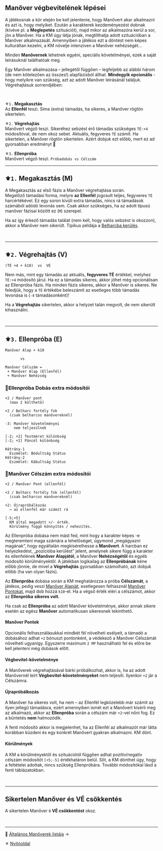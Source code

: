 ## Manőver végbevitelének lépései

A játékosnak a kör elején be kell jelentenie, hogy Manővert akar alkalmazni és azt is, hogy melyiket. Ezután a karakterek kezdeményezést dobnak (kivéve pl. a **Meglepetés** szituációt), majd mikor az alkalmazóra kerül a sor, jön a Manőver. Ha a KM úgy látja jónak, megtilthatja adott szituációban a Manőver alkalmazását. Amennyiben a játékos ezt a döntést nem képes kulturáltan kezelni, a KM növelje intenzíven a Manőver nehézségét...

Minden **Manővernek** lehetnek egyéni, speciális követelményei, ezek a saját leírásuknál találhatóak meg.

Egy Manőver alkalmazása – jellegétől függően – legfeljebb az alábbi három (de nem kötelezően az összes!) alapfázisból állhat. **Mindegyik opcionális** - hogy melyikre van szükség, azt az adott Manőver leírásánál találjuk. Végrehajtásuk sorrendjében:

<br />

⚜️`1.` **Megakasztás**\
Az **Ellenfél** teszi. Sima (extra) támadás, ha sikeres, a Manőver rögtön sikertelen.

⚜️`2.` **Végrehajtás**\
Manővert végző teszi. Sikeréhez sebzést érő támadás szükséges `TÉ:+4` módosítóval, de nem okoz sebet. Aktuális, fegyveres `TÉ` számít. Ha sikertelen, a Manőver rögtön sikertelen. Azért dobjuk ezt előbb, mert ez ad gyorsabban eredményt 🔆

⚜️`3.` **Ellenpróba**\
Manővert végző teszi. `Próbadobás vs Célszám`

---
## ⚜️`1.` Megakasztás (M)

A Megakasztás az első fázis a Manőver végrehajtása során.\
Megelőző támadási forma, melyre **az Ellenfél** jogosult teljes, fegyveres `TÉ` harcértékével. Ez egy soron kívüli extra támadás, nincs rá támadások számából adódó levonás sem. Csak akkor szükséges, ha az adott típusú manőver fázisai között ez (`M`) szerepel.

Ha az így érkező támadás találat (nem kell, hogy valós sebzést is okozzon), akkor a Manőver nem sikerült. Tipikus példája a [Belharcba kerülés](066_05_altalanos_manoverek.md#belharcba-kerülés).

<br />

---
## ⚜️`2.` Végrehajtás (V)

```
(TÉ +4 + k10)  vs  VÉ
```

Nem más, mint egy támadás az aktuális, **fegyveres TÉ** értékkel, melyhez `TÉ:+4` módosító járul. Ha ez a támadás sikeres, akkor jöhet még opcionálisan az Ellenpróba fázis. Ha minden fázis sikeres, akkor a Manőver is sikeres. Ne feledjük, hogy a `TÉ` értékébe beleszámít az esetleges több támadás levonása is (`-4` támadásonként)!

Ha a **Végrehajtás** sikertelen, akkor a helyzet talán megvolt, de nem sikerült kihasználni. 

<br />

---
## ⚜️`3.` Ellenpróba (E)

```
Manőver Alap + k10

       vs
       
Manőver Célszám =
 + Manőver Alap (Ellenfél)
 + Manőver Nehézség       
```

### 🔆Ellenpróba Dobás extra módosítói

```
+2 / Manőver pont
  (max 2 költhető)

+2 / Belharc fortély fok
  (csak belharcos manővereknél)

-3: Manőver követelményei
    nem teljesülnek

[-2; +2] Testméret különbség
[-2; +2] Páncél különbség

Hátrány-1
  Eszmélet: Bódultság Státus
Hátrány-2
  Eszmélet: Kábultság Státus
```

### 🔆Manőver Célszám extra módosítói

```
+2 / Manőver Pont (ellenfél)

+2 / Belharc fortély fok (ellenfél)
  (csak belharcos manővereknél)

+2: Újrapróbálkozás
  → az ellenfél már számít rá

[-5;+5]
  KM által megadott +/- érték.
  Körülmény függő könnyítés / nehezítés.
```

Az Ellenpróba dobása nem mást fed, mint hogy a karakter képes -e megteremteni maga számára a lehetőséget, úgymond „megágyazni magának”, hogy egyáltalán megkísérelhesse a **Manővert**. A harcban ez helyezkedést, „pozícióba kerülést” jelent, amelynek sikere függ a karakter és ellenfelének **Manőver Alapjától**, a Manőver **Nehézségétől** és egyéb módosító körülményektől. A játékban logikailag az **Ellenpróbának** kéne előbb jönnie, de mivel a **Végrehajtás** gyorsabban számolható, azt dobjuk előbb (ha van olyan fázis).

Az **Ellenpróba** dobása során a KM meghatározza a próba **Célszámát**, a játékos, pedig veszi [Manőver Alapját](066_01_manover_alap.md), esetlegesen felhasznál [Manőver Pontokat](066_02_manover_pontok.md), majd dob hozzá `k10`-el. Ha a végső érték eléri a célszámot, akkor az **Ellenpróba** **sikeres volt.**

Ha csak az **Ellenpróba** az adott Manőver követelménye, akkor annak sikere esetén az egész **Manőver** automatikusan sikeresnek tekinthető.

#### Manőver Pontok

Opcionális felhasználásukkal mindkét fél növelheti esélyeit, a támadó a dobásához adhat `+2` bónuszt pontonként, a védekező a Manőver Célszámát növelheti ugyanígy. Egyszerre maximum `2 MP` használható fel és előre be kell jelenteni még dobások előtt.

#### Végbevitel-követelménye
A Manőverek végrehajtásával bárki próbálkozhat, akkor is, ha az adott Manővernél leírt **Végbevitel-követelményeket** nem teljesíti. Ilyenkor `+2` jár a Célszámra.

#### Újrapróbálkozás

A Manőver ha sikeres volt, ha nem – az Ellenfél legközelebb már számít az ilyen jellegű támadásra, ezért amennyiben ismét ezt a Manővert kísérli meg az alkalmazó, akkor az **Ellenpróba** során a célszám már `+2`-vel nőni fog. Ez a büntetés **nem** halmozódik.

A fenti módosító akkor is megjelenhet, ha az Ellenfél az alkalmazót már látta korábban küzdeni és egy konkrét Manővert gyakran alkalmazni. KM dönt.

#### Körülmények

A KM a körülményektől és szituációtól függően adhat pozitív/negatív célszám módosítót `[+5;-5]` értékhatáron belül. Sőt, a KM dönthet úgy, hogy a feltételei adottak, nincs szükség Ellenpróbára. További módosítókal lásd a fenti táblázatokban.

<br />

---
## Sikertelen Manőver és VÉ csökkentés

A sikertelen Manőver `0` **VÉ csökkentést** okoz.

<br />

---

🔗 [Általános Manőverek listája](066_05_altalanos_manoverek.md) →

⚜️ [Nyitóoldal](start.md#6-harcrendszer-%EF%B8%8F)
